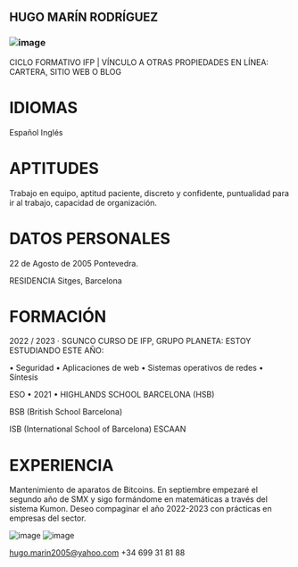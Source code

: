 ## HUGO MARÍN RODRÍGUEZ

### ![image](https://user-images.githubusercontent.com/116158261/197496199-017c8111-a067-44ee-95c1-ae41224b013a.png)

CICLO FORMATIVO IFP | VÍNCULO A OTRAS PROPIEDADES EN
LÍNEA: CARTERA, SITIO WEB O BLOG



# IDIOMAS

Español
Inglés



# APTITUDES

Trabajo en equipo, aptitud paciente, discreto y confidente, puntualidad para ir al trabajo, capacidad de organización.



# DATOS PERSONALES

22 de Agosto de 2005 Pontevedra.

RESIDENCIA
Sitges, Barcelona



# FORMACIÓN

2022 / 2023 · SGUNCO CURSO DE IFP, GRUPO PLANETA:
ESTOY ESTUDIANDO ESTE AÑO:

•	Seguridad
•	Aplicaciones de web
•	Sistemas operativos de redes
•	Síntesis 


ESO • 2021 • HIGHLANDS SCHOOL BARCELONA (HSB)

BSB (British School Barcelona)

ISB (International School of Barcelona) ESCAAN



# EXPERIENCIA

Mantenimiento de aparatos de Bitcoins.
En septiembre empezaré el segundo año de SMX y sigo formándome en matemáticas a través del sistema Kumon. Deseo compaginar el año 2022-2023 con prácticas en empresas del sector.



![image](https://user-images.githubusercontent.com/116158261/197499399-2711c132-940a-450a-94e6-da2d214f83d4.png)        ![image](https://user-images.githubusercontent.com/116158261/197499524-94426b30-2678-4321-8c04-92328c669588.png)

hugo.marin2005@yahoo.com        +34 699 31 81 88



